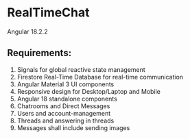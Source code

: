 # RealTimeChat

Angular 18.2.2


## Requirements:

1) Signals for global reactive state management
2) Firestore Real-Time Database for real-time communication
3) Angular Material 3 UI components
4) Responsive design for Desktop/Laptop and Mobile
5) Angular 18 standalone components
6) Chatrooms and Direct Messages
7) Users and account-management
8) Threads and answering in threads
9) Messages shall include sending images
